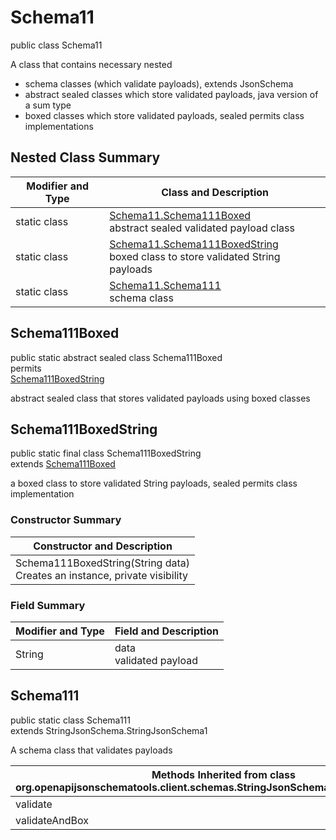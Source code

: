 # Schema11
public class Schema11<br>

A class that contains necessary nested
- schema classes (which validate payloads), extends JsonSchema
- abstract sealed classes which store validated payloads, java version of a sum type
- boxed classes which store validated payloads, sealed permits class implementations

## Nested Class Summary
| Modifier and Type | Class and Description |
| ----------------- | ---------------------- |
| static class | [Schema11.Schema111Boxed](#schema111boxed)<br> abstract sealed validated payload class |
| static class | [Schema11.Schema111BoxedString](#schema111boxedstring)<br> boxed class to store validated String payloads |
| static class | [Schema11.Schema111](#schema111)<br> schema class |

## Schema111Boxed
public static abstract sealed class Schema111Boxed<br>
permits<br>
[Schema111BoxedString](#schema111boxedstring)

abstract sealed class that stores validated payloads using boxed classes

## Schema111BoxedString
public static final class Schema111BoxedString<br>
extends [Schema111Boxed](#schema111boxed)

a boxed class to store validated String payloads, sealed permits class implementation

### Constructor Summary
| Constructor and Description |
| --------------------------- |
| Schema111BoxedString(String data)<br>Creates an instance, private visibility |

### Field Summary
| Modifier and Type | Field and Description |
| ----------------- | ---------------------- |
| String | data<br>validated payload |

## Schema111
public static class Schema111<br>
extends StringJsonSchema.StringJsonSchema1

A schema class that validates payloads

| Methods Inherited from class org.openapijsonschematools.client.schemas.StringJsonSchema.StringJsonSchema1 |
| ------------------------------------------------------------------ |
| validate                                                           |
| validateAndBox                                                     |
